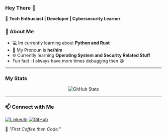 ### Hey There 👋

🚀 **Tech Enthusiast | Developer | Cybersecurity Learner**

### 📌 About Me
- 💻 Im currently learning about **Python and Rust**
- 🔎 My Pronoun is  **he/him**
- 🌐 Currently learning **Operating System and Security Related Stuff**
- Fun fact : I always have more times debugging then 😆

---

### My Stats

<p align="center">
  <img src="https://github-readme-stats.vercel.app/api?username=WanBarus06&show_icons=true&theme=radical" alt="GitHub Stats" />
</p>

---

### 📫 Connect with Me
[![LinkedIn](https://img.shields.io/badge/LinkedIn-0A66C2?style=for-the-badge&logo=linkedin&logoColor=white)](https://www.linkedin.com/in/wan-guntar-alam-barus/)
[![GitHub](https://img.shields.io/badge/GitHub-181717?style=for-the-badge&logo=github&logoColor=white)](https://github.com/WanBarus06)

🚀 _"First Coffee then Code."_
